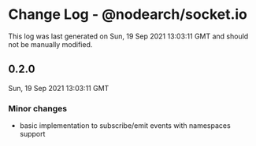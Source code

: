 # Change Log - @nodearch/socket.io

This log was last generated on Sun, 19 Sep 2021 13:03:11 GMT and should not be manually modified.

## 0.2.0
Sun, 19 Sep 2021 13:03:11 GMT

### Minor changes

- basic implementation to subscribe/emit events with namespaces support

